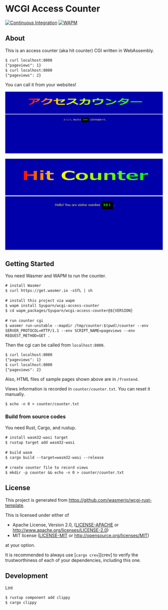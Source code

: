 # WCGI Access Counter

[![Continuous Integration](https://github.com/Syuparn/wcgi-access-counter/actions/workflows/ci.yml/badge.svg)](https://github.com/Syuparn/wcgi-access-counter/actions/workflows/ci.yml)
[![WAPM](https://img.shields.io/badge/WAPM-0.1.0-blueviolet)](https://wapm.io/Syuparn/wcgi-access-counter)

## About

This is an access counter (aka hit counter) CGI written in WebAssembly.

```console
$ curl localhost:8000
{"pageviews": 1}
$ curl localhost:8000
{"pageviews": 2}
```

You can call it from your websites!

![website screenshot](images/pages_jp.png)

![website screenshot](images/pages_en.png)

## Getting Started

You need Wasmer and WAPM to run the counter.

```console
# install Wasmer
$ curl https://get.wasmer.io -sSfL | sh

# install this project via wapm
$ wapm install Syuparn/wcgi-access-counter
$ cd wapm_packages/Syuparn/wcgi-access-counter@${VERSION}

# run counter cgi
$ wasmer run-unstable --mapdir /tmp/counter:$(pwd)/counter --env SERVER_PROTOCOL=HTTP/1.1 --env SCRIPT_NAME=pageviews --env REQUEST_METHOD=GET .
```

Then the cgi can be called from `localhost:8000`.

```console
$ curl localhost:8000
{"pageviews": 1}
$ curl localhost:8000
{"pageviews": 2}
```

Also, HTML files of sample pages shown above are in `/frontend`.

Views information is recorded in `counter/counter.txt`. You can reset it manually.

```console
$ echo -n 0 > counter/counter.txt
```

### Build from source codes

You need Rust, Cargo, and rustup.

```console
# install wasm32-wasi target
$ rustup target add wasm32-wasi

# build wasm
$ cargo build --target=wasm32-wasi --release

# create counter file to record views
$ mkdir -p counter && echo -n 0 > counter/counter.txt
```

## License

This project is generated from https://github.com/wasmerio/wcgi-rust-template.

This is licensed under either of

- Apache License, Version 2.0, ([LICENSE-APACHE](./LICENSE-APACHE.md) or
  <http://www.apache.org/licenses/LICENSE-2.0>)
- MIT license ([LICENSE-MIT](./LICENSE-MIT.md) or
   <http://opensource.org/licenses/MIT>)

at your option.

It is recommended to always use [`cargo crev`][crev] to verify the
trustworthiness of each of your dependencies, including this one.

## Development

Lint

```console
$ rustup component add clippy
$ cargo clippy
```

